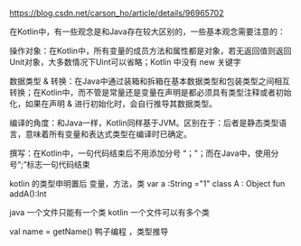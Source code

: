 
https://blog.csdn.net/carson_ho/article/details/96965702

在Kotlin中，有一些观念是和Java存在较大区别的，一些基本观念需要注意的：

操作对象：在Kotlin中，所有变量的成员方法和属性都是对象，若无返回值则返回Unit对象，大多数情况下Uint可以省略；Kotlin 中没有 new 关键字

数据类型 & 转换：在Java中通过装箱和拆箱在基本数据类型和包装类型之间相互转换；在Kotlin中，而不管是常量还是变量在声明是都必须具有类型注释或者初始化，如果在声明 & 进行初始化时，会自行推导其数据类型。

编译的角度：和Java一样，Kotlin同样基于JVM。区别在于：后者是静态类型语言，意味着所有变量和表达式类型在编译时已确定。

撰写：在Kotlin中，一句代码结束后不用添加分号 “；”；而在Java中，使用分号“;”标志一句代码结束

kotlin 的类型申明置后  变量，方法，类
var a :String ="1"
class A : Object
fun addA():Int

java 一个文件只能有一个类
kotlin 一个文件可以有多个类


val  name = getName() 鸭子编程 ，类型推导